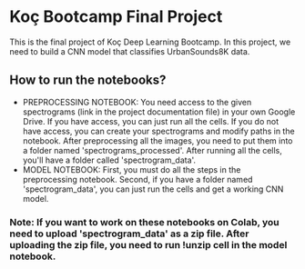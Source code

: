 # Koç Bootcamp Final Project
This is the final project of Koç Deep Learning Bootcamp. In this project, we need to build a CNN model that classifies UrbanSounds8K data.

## How to run the notebooks?
- PREPROCESSING NOTEBOOK: You need access to the given spectrograms (link in the project documentation file) in your own Google Drive. If you have access, you can just run all the cells. If you do not have access, you can create your spectrograms and modify paths in the notebook.
After preprocessing all the images, you need to put them into a folder named 'spectrograms_processed'. After running all the cells, you'll have a folder called 'spectrogram_data'.
- MODEL NOTEBOOK: First, you must do all the steps in the preprocessing notebook. Second, if you have a folder named 'spectrogram_data', you can just run the cells and get a working CNN model.

### Note: If you want to work on these notebooks on Colab, you need to upload 'spectrogram_data' as a zip file. After uploading the zip file, you need to run !unzip cell in the model notebook.
